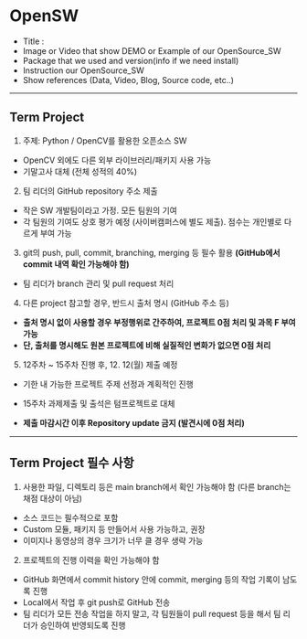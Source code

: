 # OpenSW

- Title :
- Image or Video that show DEMO or Example of our OpenSource_SW
- Package that we used and version(info if we need install)
- Instruction our OpenSource_SW
- Show references (Data, Video, Blog, Source code, etc..)
---
## Term Project

1. 주제: Python / OpenCV를 활용한 오픈소스 SW
  - OpenCV 외에도 다른 외부 라이브러리/패키지 사용 가능
  - 기말고사 대체 (전체 성적의 40%)
2. 팀 리더의 GitHub repository 주소 제출
  - 작은 SW 개발팀이라고 가정. 모든 팀원의 기여
  - 각 팀원의 기여도 상호 평가 예정 (사이버캠퍼스에 별도 제출). 점수는 개인별로 다르게 부여 가능
3. git의 push, pull, commit, branching, merging 등 필수 활용 **(GitHub에서 commit 내역 확인 가능해야 함)**
  - 팀 리더가 branch 관리 및 pull request 처리
4. 다른 project 참고할 경우, 반드시 출처 명시 (GitHub 주소 등)
  - **출처 명시 없이 사용할 경우 부정행위로 간주하여, 프로젝트 0점 처리 및 과목 F 부여 가능**
  - **단, 출처를 명시해도 원본 프로젝트에 비해 실질적인 변화가 없으면 0점 처리**
5. 12주차 ~ 15주차 진행 후, 12. 12(월) 제출 예정
  - 기한 내 가능한 프로젝트 주제 선정과 계획적인 진행
  - 15주차 과제제출 및 출석은 텀프로젝트로 대체

  - **제출 마감시간 이후 Repository update 금지 (발견시에 0점 처리)**
---
## Term Project 필수 사항

1. 사용한 파일, 디렉토리 등은 main branch에서 확인 가능해야 함 (다른 branch는 채점 대상이 아님)
  - 소스 코드는 필수적으로 포함
  - Custom 모듈, 패키지 등 만들어서 사용 가능하고, 권장
  - 이미지나 동영상의 경우 크기가 너무 클 경우 생략 가능
2. 프로젝트의 진행 이력을 확인 가능해야 함
  - GitHub 화면에서 commit history 안에 commit, merging 등의 작업 기록이 남도록 진행
  - Local에서 작업 후 git push로 GitHub 전송
  - 팀 리더가 모든 전송 작업을 하지 말고, 각 팀원들이 pull request 등을 해서 팀 리더가 승인하여 반영되도록 진행
